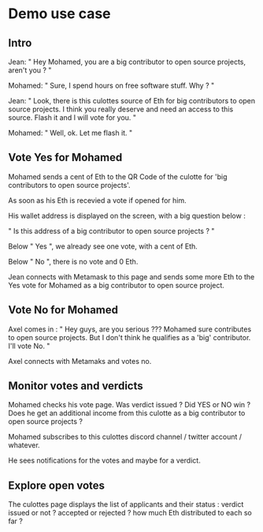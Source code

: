 # Demo use case

## Intro

Jean: " Hey Mohamed, you are a big contributor to open source projects, aren't you ? "

Mohamed: " Sure, I spend hours on free software stuff. Why ? "

Jean: " Look, there is this culottes source of Eth for big contributors to open source projects. I think you really deserve and need an access to this source. Flash it and I will vote for you. "

Mohamed: " Well, ok. Let me flash it. "

## Vote Yes for Mohamed

Mohamed sends a cent of Eth to the QR Code of the culotte for 'big contributors to open source projects'.

As soon as his Eth is recevied a vote if opened for him.

His wallet address is displayed on the screen, with a big question below :

" Is this address of a big contributor to open source projects ? "

Below " Yes ", we already see one vote, with a cent of Eth.

Below " No ", there is no vote and 0 Eth.

Jean connects with Metamask to this page and sends some more Eth to the Yes vote for Mohamed as a big contributor to open source project.

## Vote No for Mohamed

Axel comes in : " Hey guys, are you serious ??? Mohamed sure contributes to open source projects. But I don't think he qualifies as a 'big' contributor. I'll vote No. "

Axel connects with Metamaks and votes no.

## Monitor votes and verdicts

Mohamed checks his vote page. Was verdict issued ? Did YES or NO win ? Does he get an additional income from this culotte as a big contributor to open source projects ?

Mohamed subscribes to this culottes discord channel / twitter account / whatever.

He sees notifications for the votes and maybe for a verdict.

## Explore open votes

The culottes page displays the list of applicants and their status : verdict issued or not ? accepted or rejected ? how much Eth distributed to each so far ?

